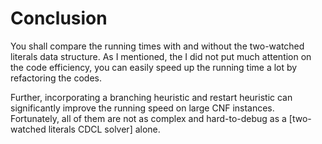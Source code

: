 # Conclusion

You shall compare the running times with and without the two-watched literals data structure. As I mentioned, the I did not put much attention on the code efficiency, you can easily speed up the running time a lot by refactoring the codes.

Further, incorporating a branching heuristic and restart heuristic can significantly improve the running speed on large CNF instances. Fortunately, all of them are not as complex and hard-to-debug as a [two-watched literals CDCL solver] alone.
